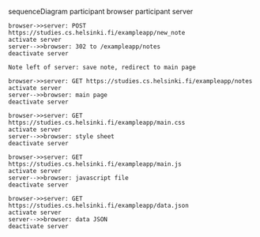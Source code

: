 sequenceDiagram
    participant browser
    participant server

    browser->>server: POST https://studies.cs.helsinki.fi/exampleapp/new_note
    activate server
    server-->>browser: 302 to /exampleapp/notes
    deactivate server

    Note left of server: save note, redirect to main page

    browser->>server: GET https://studies.cs.helsinki.fi/exampleapp/notes
    activate server
    server-->>browser: main page
    deactivate server

    browser->>server: GET https://studies.cs.helsinki.fi/exampleapp/main.css
    activate server
    server-->>browser: style sheet
    deactivate server

    browser->>server: GET https://studies.cs.helsinki.fi/exampleapp/main.js
    activate server
    server-->>browser: javascript file
    deactivate server

    browser->>server: GET https://studies.cs.helsinki.fi/exampleapp/data.json
    activate server
    server-->>browser: data JSON
    deactivate server
